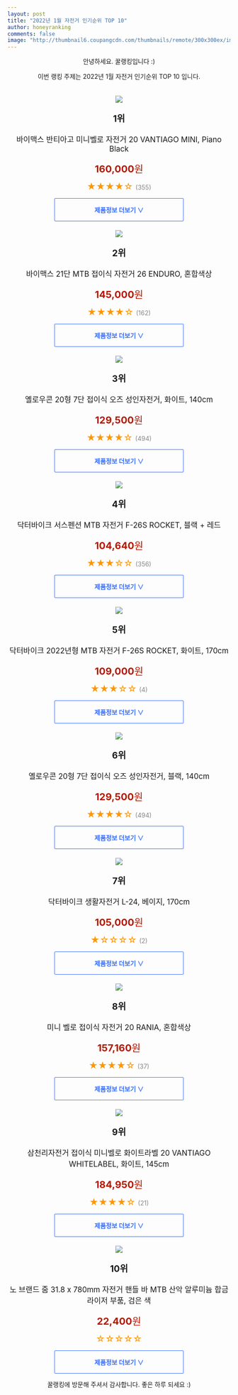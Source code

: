 ```yaml
--- 
layout: post 
title: "2022년 1월 자전거 인기순위 TOP 10" 
author: honeyranking 
comments: false 
image: "http://thumbnail6.coupangcdn.com/thumbnails/remote/300x300ex/image/product/image/vendoritem/2019/04/01/3311121426/82a96084-f0b2-4399-91ca-2673b22a4af9.jpg" 
--- 
```

<p style="text-align: center;">안녕하세요. 꿀랭킹입니다 :)</p> <p style="text-align: center;">이번 랭킹 주제는 2022년 1월 자전거 인기순위 TOP 10 입니다.</p><center><img src="http://thumbnail6.coupangcdn.com/thumbnails/remote/300x300ex/image/product/image/vendoritem/2019/04/01/3311121426/82a96084-f0b2-4399-91ca-2673b22a4af9.jpg" style="margin-top:20px" /></center> <p style="text-align: center; font-size: 20px"><b>1위</b></p> <p style="text-align: center; font-size: 17px">바이맥스 반티아고 미니벨로 자전거 20 VANTIAGO MINI, Piano Black</p> <p style="text-align: center;"><span style="color: #b61800; font-size: 22px;"><b>160,000</b>원</span></p> <p style="text-align: center;"><span style="color: #ff9600; font-size: 20px;">★★★★☆ </span><span style="color: #878787;">(355)</span></p> <center><a href="https://link.coupang.com/a/iGerk"> <div style="font-size: 14px; display: inline-block; padding: 15px 90px; color: #346aff; border-radius: 2px; border: 1px solid #346aff; cursor: pointer;"><b>제품정보 더보기 &or;</b></div> </a></center><center><img src="http://thumbnail7.coupangcdn.com/thumbnails/remote/300x300ex/image/retail/images/2021/03/26/9/9/904190f2-7338-4686-b1f4-34e21c194bfe.jpg" style="margin-top:20px" /></center> <p style="text-align: center; font-size: 20px"><b>2위</b></p> <p style="text-align: center; font-size: 17px">바이맥스 21단 MTB 접이식 자전거 26 ENDURO, 혼합색상</p> <p style="text-align: center;"><span style="color: #b61800; font-size: 22px;"><b>145,000</b>원</span></p> <p style="text-align: center;"><span style="color: #ff9600; font-size: 20px;">★★★★☆ </span><span style="color: #878787;">(162)</span></p> <center><a href="https://link.coupang.com/a/iGerm"> <div style="font-size: 14px; display: inline-block; padding: 15px 90px; color: #346aff; border-radius: 2px; border: 1px solid #346aff; cursor: pointer;"><b>제품정보 더보기 &or;</b></div> </a></center><center><img src="http://thumbnail6.coupangcdn.com/thumbnails/remote/300x300ex/image/retail/images/3775357007376-f3cab9ce-350e-4491-bfc4-5b26718ec7aa.jpg" style="margin-top:20px" /></center> <p style="text-align: center; font-size: 20px"><b>3위</b></p> <p style="text-align: center; font-size: 17px">옐로우콘 20형 7단 접이식 오즈 성인자전거, 화이트, 140cm</p> <p style="text-align: center;"><span style="color: #b61800; font-size: 22px;"><b>129,500</b>원</span></p> <p style="text-align: center;"><span style="color: #ff9600; font-size: 20px;">★★★★☆ </span><span style="color: #878787;">(494)</span></p> <center><a href="https://link.coupang.com/a/iGero"> <div style="font-size: 14px; display: inline-block; padding: 15px 90px; color: #346aff; border-radius: 2px; border: 1px solid #346aff; cursor: pointer;"><b>제품정보 더보기 &or;</b></div> </a></center><center><img src="http://thumbnail8.coupangcdn.com/thumbnails/remote/300x300ex/image/retail/images/3978606890294436-b1a1cec3-68aa-46bb-aad0-36110eaf1572.jpg" style="margin-top:20px" /></center> <p style="text-align: center; font-size: 20px"><b>4위</b></p> <p style="text-align: center; font-size: 17px">닥터바이크 서스펜션 MTB 자전거 F-26S ROCKET, 블랙 + 레드</p> <p style="text-align: center;"><span style="color: #b61800; font-size: 22px;"><b>104,640</b>원</span></p> <p style="text-align: center;"><span style="color: #ff9600; font-size: 20px;">★★★☆☆ </span><span style="color: #878787;">(356)</span></p> <center><a href="https://link.coupang.com/a/iGerq"> <div style="font-size: 14px; display: inline-block; padding: 15px 90px; color: #346aff; border-radius: 2px; border: 1px solid #346aff; cursor: pointer;"><b>제품정보 더보기 &or;</b></div> </a></center><center><img src="http://thumbnail9.coupangcdn.com/thumbnails/remote/300x300ex/image/retail/images/2021/10/22/11/9/b3fcb8a3-9ef6-47b7-99ff-94731d1a126a.jpg" style="margin-top:20px" /></center> <p style="text-align: center; font-size: 20px"><b>5위</b></p> <p style="text-align: center; font-size: 17px">닥터바이크 2022년형 MTB 자전거 F-26S ROCKET, 화이트, 170cm</p> <p style="text-align: center;"><span style="color: #b61800; font-size: 22px;"><b>109,000</b>원</span></p> <p style="text-align: center;"><span style="color: #ff9600; font-size: 20px;">★★★☆☆ </span><span style="color: #878787;">(4)</span></p> <center><a href="https://link.coupang.com/a/iGert"> <div style="font-size: 14px; display: inline-block; padding: 15px 90px; color: #346aff; border-radius: 2px; border: 1px solid #346aff; cursor: pointer;"><b>제품정보 더보기 &or;</b></div> </a></center><center><img src="http://thumbnail7.coupangcdn.com/thumbnails/remote/300x300ex/image/retail/images/4622602273592-6b3a7489-d31f-43f6-b4bb-714788b93982.jpg" style="margin-top:20px" /></center> <p style="text-align: center; font-size: 20px"><b>6위</b></p> <p style="text-align: center; font-size: 17px">옐로우콘 20형 7단 접이식 오즈 성인자전거, 블랙, 140cm</p> <p style="text-align: center;"><span style="color: #b61800; font-size: 22px;"><b>129,500</b>원</span></p> <p style="text-align: center;"><span style="color: #ff9600; font-size: 20px;">★★★★☆ </span><span style="color: #878787;">(494)</span></p> <center><a href="https://link.coupang.com/a/iGerw"> <div style="font-size: 14px; display: inline-block; padding: 15px 90px; color: #346aff; border-radius: 2px; border: 1px solid #346aff; cursor: pointer;"><b>제품정보 더보기 &or;</b></div> </a></center><center><img src="http://thumbnail9.coupangcdn.com/thumbnails/remote/300x300ex/image/rs_quotation_api/ss16yfeq/c2295fd87c6f4b15989ecad64f62fc20.jpg" style="margin-top:20px" /></center> <p style="text-align: center; font-size: 20px"><b>7위</b></p> <p style="text-align: center; font-size: 17px">닥터바이크 생활자전거 L-24, 베이지, 170cm</p> <p style="text-align: center;"><span style="color: #b61800; font-size: 22px;"><b>105,000</b>원</span></p> <p style="text-align: center;"><span style="color: #ff9600; font-size: 20px;">★☆☆☆☆ </span><span style="color: #878787;">(2)</span></p> <center><a href="https://link.coupang.com/a/iGerA"> <div style="font-size: 14px; display: inline-block; padding: 15px 90px; color: #346aff; border-radius: 2px; border: 1px solid #346aff; cursor: pointer;"><b>제품정보 더보기 &or;</b></div> </a></center><center><img src="http://thumbnail8.coupangcdn.com/thumbnails/remote/300x300ex/image/retail/images/2021/03/26/9/9/a76b3de8-8754-48b6-96a3-7613374a0359.jpg" style="margin-top:20px" /></center> <p style="text-align: center; font-size: 20px"><b>8위</b></p> <p style="text-align: center; font-size: 17px">미니 벨로 접이식 자전거 20 RANIA, 혼합색상</p> <p style="text-align: center;"><span style="color: #b61800; font-size: 22px;"><b>157,160</b>원</span></p> <p style="text-align: center;"><span style="color: #ff9600; font-size: 20px;">★★★★☆ </span><span style="color: #878787;">(37)</span></p> <center><a href="https://link.coupang.com/a/iGerB"> <div style="font-size: 14px; display: inline-block; padding: 15px 90px; color: #346aff; border-radius: 2px; border: 1px solid #346aff; cursor: pointer;"><b>제품정보 더보기 &or;</b></div> </a></center><center><img src="http://thumbnail6.coupangcdn.com/thumbnails/remote/300x300ex/image/retail/images/2021/09/01/18/5/b9cc28ba-2c42-4788-aa70-68459c762dfb.jpg" style="margin-top:20px" /></center> <p style="text-align: center; font-size: 20px"><b>9위</b></p> <p style="text-align: center; font-size: 17px">삼천리자전거 접이식 미니벨로 화이트라벨 20 VANTIAGO WHITELABEL, 화이트, 145cm</p> <p style="text-align: center;"><span style="color: #b61800; font-size: 22px;"><b>184,950</b>원</span></p> <p style="text-align: center;"><span style="color: #ff9600; font-size: 20px;">★★★★☆ </span><span style="color: #878787;">(21)</span></p> <center><a href="https://link.coupang.com/a/iGerD"> <div style="font-size: 14px; display: inline-block; padding: 15px 90px; color: #346aff; border-radius: 2px; border: 1px solid #346aff; cursor: pointer;"><b>제품정보 더보기 &or;</b></div> </a></center><center><img src="http://thumbnail10.coupangcdn.com/thumbnails/remote/300x300ex/image/vendor_inventory/a324/cc9c6687df16434463bb71a3933109e0d8a3310cbe7aea724e178f674884.jpg" style="margin-top:20px" /></center> <p style="text-align: center; font-size: 20px"><b>10위</b></p> <p style="text-align: center; font-size: 17px">노 브랜드 줌 31.8 x 780mm 자전거 핸들 바 MTB 산악 알루미늄 합금 라이저 부품, 검은 색</p> <p style="text-align: center;"><span style="color: #b61800; font-size: 22px;"><b>22,400</b>원</span></p> <p style="text-align: center;"><span style="color: #ff9600; font-size: 20px;">☆☆☆☆☆ </span><span style="color: #878787;"></span></p> <center><a href="https://link.coupang.com/a/iGerF"> <div style="font-size: 14px; display: inline-block; padding: 15px 90px; color: #346aff; border-radius: 2px; border: 1px solid #346aff; cursor: pointer;"><b>제품정보 더보기 &or;</b></div> </a></center> <p style="text-align: center;">꿀랭킹에 방문해 주셔서 감사합니다. 좋은 하루 되세요 :)</p>
